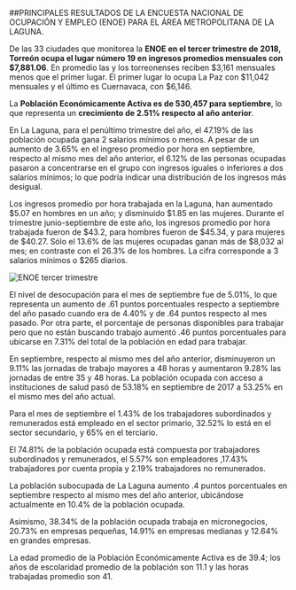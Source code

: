 
##PRINCIPALES RESULTADOS DE LA ENCUESTA NACIONAL DE OCUPACIÓN Y EMPLEO (ENOE) PARA EL ÁREA METROPOLITANA DE LA LAGUNA.

De las 33 ciudades que monitorea la **ENOE en el tercer trimestre de 2018, Torreón ocupa el lugar número 19 en ingresos promedios mensuales con $7,881.06**. En promedio las y los torreonenses reciben $3,161 mensuales menos que el primer lugar. El primer lugar lo ocupa La Paz con $11,042 mensuales y el último es Cuernavaca, con $6,146.

La **Población Económicamente Activa es de 530,457 para septiembre**, lo que representa un **crecimiento de 2.51% respecto al año anterior**.

En La Laguna, para el penúltimo trimestre del año, el 47.19% de las población ocupada gana 2 salarios mínimos o menos. A pesar de un aumento de 3.65% en el ingreso promedio por hora en septiembre, respecto al mismo mes del año anterior, el 6.12% de las personas ocupadas pasaron a concentrarse en el grupo con ingresos iguales o inferiores a dos salarios mínimos; lo que podría indicar una distribución de los ingresos más desigual.

Los ingresos promedio por hora trabajada en la Laguna, han aumentado $5.07 en hombres en un año; y disminuido $1.85 en las mujeres. Durante el trimestre junio-septiembre de este año, los ingresos promedio por hora trabajada fueron de $43.2, para hombres fueron de $45.34, y para mujeres de $40.27. Sólo el 13.6% de las mujeres ocupadas ganan más de $8,032 al mes; en contraste con el 26.3% de los hombres. La cifra corresponde a 3 salarios mínimos o $265 diarios.

<img class="img-responsive" src="2018-11-14-enoe-3er-trim-2018/imagen-enoe.jpg" alt="ENOE tercer trimestre">

El nivel de desocupación para el mes de septiembre fue de 5.01%, lo que representa un aumento de .61 puntos porcentuales respecto a septiembre del año pasado cuando era de 4.40% y de .64 puntos respecto al mes pasado. Por otra parte, el porcentaje de personas disponibles para trabajar pero que no están buscando trabajo aumentó .46 puntos porcentuales para ubicarse en 7.31% del total de la población en edad para trabajar.

En septiembre, respecto al mismo mes del año anterior, disminuyeron un 9.11% las jornadas de trabajo mayores a 48 horas y aumentaron 9.28% las jornadas de entre 35 y 48 horas. La población ocupada con acceso a instituciones de salud pasó de 53.18% en septiembre de 2017 a 53.25% en el mismo mes del año actual.

Para el mes de septiembre el 1.43% de los trabajadores subordinados y remunerados está empleado en el sector primario, 32.52% lo está en el sector secundario, y 65% en el terciario.

El 74.81% de la población ocupada está compuesta por trabajadores subordinados y remunerados, el 5.57% son empleadores ,17.43% trabajadores por cuenta propia y 2.19% trabajadores no remunerados.

La población subocupada de La Laguna aumento .4 puntos porcentuales en septiembre respecto al mismo mes del año anterior, ubicándose actualmente en 10.4% de la población ocupada.

Asimismo, 38.34% de la población ocupada trabaja en micronegocios, 20.73% en empresas pequeñas, 14.91% en empresas medianas y 12.64% en grandes empresas.

La edad promedio de la Población Económicamente Activa es de 39.4; los años de escolaridad promedio de la población son 11.1 y las horas trabajadas promedio son 41.
